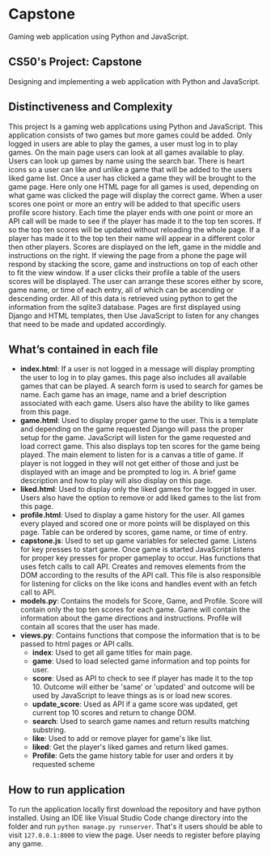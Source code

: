# Capstone
Gaming web application using Python and JavaScript.

## CS50's Project: Capstone
Designing and implementing a web application with Python and JavaScript.

## Distinctiveness and Complexity
This project Is a gaming web applications using Python and JavaScript. This application consists of two games but more games could be added. Only logged in users are able to play the games, a user must log in to play games. On the main page users can look at all games available to play. Users can look up games by name using the search bar. There is heart icons so a user can like and unlike a game that will be added to the users liked game list. Once a user has clicked a game they will be brought to the game page. Here only one HTML page for all games is used, depending on what game was clicked the page will display the correct game. When a user scores one point or more an entry will be added to that specific users profile score history. Each time the player ends with one point or more an API call will be made to see if the player has made it to the top ten scores. If so the top ten scores will be updated without reloading the whole page. If a player has made it to the top ten their name will appear in a different color then other players. Scores are displayed on the left, game in the middle and instructions on the right. If viewing the page from a phone the page will respond by stacking the score, game and instructions on top of each other to fit the view window. If a user clicks their profile a table of the users scores will be displayed. The user can arrange these scores either by score, game name, or time of each entry, all of which can be ascending or descending order. All of this data is retrieved using python to get the information from the sqlite3 database. Pages are first displayed using Django and HTML templates, then Use JavaScript to listen for any changes that need to be made and updated accordingly. 


## What’s contained in each file
- **index.html**: If a user is not logged in a message will display prompting the user to log in to play games. this page also includes all available games that can be played. A search form is used to search for games be name. Each game has an image, name and a brief description associated with each game. Users also have the ability to like games from this page.
- **game.html**: Used to display proper game to the user. This is a template and depending on the game requested Django will pass the proper setup for the game. JavaScript will listen for the game requested and load correct game. This also displays top ten scores for the game being played. The main element to listen for is a canvas a title of game. If player is not logged in they will not get either of those and just be displayed with an image and be prompted to log in. A brief game description and how to play will also display on this page.
- **liked.html**: Used to display only the liked games for the logged in user. Users also have the option to remove or add liked games to the list from this page.
- **profile.html**: Used to display a game history for the user. All games every played and scored one or more points will be displayed on this page. Table can be ordered by scores, game name, or time of entry.
- **capstone.js**: Used to set up game variables for selected game. Listens for key presses to start game. Once game is started JavaScript listens for proper key presses for proper gameplay to occur. Has functions that uses fetch calls to call API. Creates and removes elements from the DOM according to the results of the API call. This file is also responsible for listening for clicks on the like icons and handles event with an fetch call to API.
- **models.py**: Contains the models for Score, Game, and Profile. Score will contain only the top ten scores for each game. Game will contain the information about the game directions and instructions. Profile will contain all scores that the user has made.
- **views.py**: Contains functions that compose the information that is to be passed to html pages or API calls.
    - **index**: Used to get all game titles for main page.
    - **game**: Used to load selected game information and top points for user.
    - **score**: Used as API to check to see if player has made it to the top 10. Outcome will either be 'same' or 'updated' and outcome will be used by JavaScript to leave things as is or load new scores.
    - **update_score**: Used as API if a game score was updated, get current top 10 scores and return to change DOM.
    - **search**: Used to search game names and return results matching substring.
    - **like**: Used to add or remove player for game's like list.
    - **liked**: Get the player's liked games and return liked games.
    - **Profile**: Gets the game history table for user and orders it by requested scheme
## How to run application
To run the application locally first download the repository and have python installed. Using an IDE like Visual Studio Code change directory into the folder and run `python manage.py runserver`. That's it users should be able to visit `127.0.0.1:8000` to view the page. User needs to register before playing any game.
